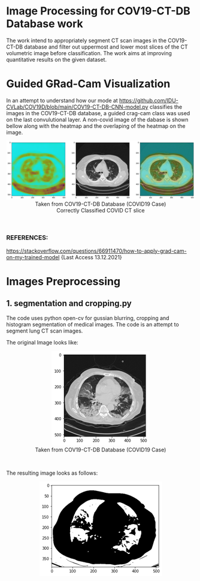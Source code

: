 # Image Processing for COV19-CT-DB Database work

The work intend to appropriately segment CT scan images in the COV19-CT-DB database and filter out uppermost and lower most slices of the CT volumetric image before classification. The work aims at improving quantitative results on the given dataset. 
# Guided GRad-Cam Visualization <br/>
In an attempt to understand how our mode at https://github.com/IDU-CVLab/COV19D/blob/main/COV19-CT-DB-CNN-model.py classifies the images in the COV19-CT-DB database, a guided crag-cam class was used on the last convulutional layer. A non-covid image of the dabase is shown bellow along with the heatmap and the overlaping of the heatmap on the image.
<p align="center">
  <img src="https://github.com/IDU-CVLab/Images_Preprocessing/blob/main/Figures/CORRECT-COVID5.png" /> <br/>
  Taken from COV19-CT-DB Database (COVID19 Case) <br/>
  Correctly Classified COVID CT slice 
</p>      
<br/>

### REFERENCES: <br>
https://stackoverflow.com/questions/66911470/how-to-apply-grad-cam-on-my-trained-model {Last Access 13.12.2021}

# Images Preprocessing
## 1. segmentation and cropping.py <br/>
The code uses python open-cv for gussian blurring, cropping and histogram segmentation of medical images. The code is an attempt to segment lung CT scan images.

The original Image looks like:
<p align="center">
  <img src="https://github.com/IDU-CVLab/Images_Preprocessing/blob/main/Figures/original.png" /> <br/>
  Taken from COV19-CT-DB Database (COVID19 Case)
</p>      
<br/>

The resulting image looks as follows:
<p align="center">
  <img src="https://github.com/IDU-CVLab/Images_Preprocessing/blob/main/Figures/cropped%20and%20segmented.png" />
</p>      
<br/>
